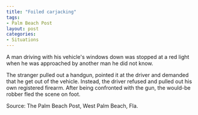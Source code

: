 ```yaml
---
title: "Foiled carjacking"
tags:
- Palm Beach Post
layout: post
categories:
- Situations
---
```


A man driving with his vehicle's windows down was stopped at a red light when he was approached by another man he did not know.

The stranger pulled out a handgun, pointed it at the driver and demanded that he get out of the vehicle. Instead, the driver refused and pulled out his own registered firearm. After being confronted with the gun, the would-be robber fled the scene on foot.

Source: The Palm Beach Post, West Palm Beach, Fla.

